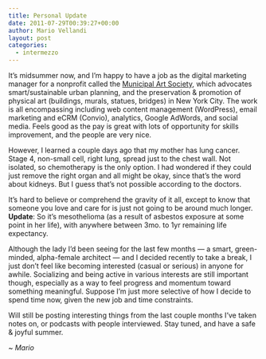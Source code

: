 ```yaml
---
title: Personal Update
date: 2011-07-29T00:39:27+00:00
author: Mario Vellandi
layout: post
categories:
  - intermezzo
---
```

It&#8217;s midsummer now, and I&#8217;m happy to have a job as the digital marketing manager for a nonprofit called the [Municipal Art Society](http://mas.org/), which advocates smart/sustainable urban planning, and the preservation & promotion of physical art (buildings, murals, statues, bridges) in New York City. The work is all encompassing including web content management (WordPress), email marketing and eCRM (Convio), analytics, Google AdWords, and social media. Feels good as the pay is great with lots of opportunity for skills improvement, and the people are very nice.

However, I learned a couple days ago that my mother has lung cancer. Stage 4, non-small cell, right lung, spread just to the chest wall. Not isolated, so chemotherapy is the only option. I had wondered if they could just remove the right organ and all might be okay, since that&#8217;s the word about kidneys. But I guess that&#8217;s not possible according to the doctors.

It&#8217;s hard to believe or comprehend the gravity of it all, except to know that someone you love and care for is just not going to be around much longer. __Update__: So it&#8217;s mesothelioma (as a result of asbestos exposure at some point in her life), with anywhere between 3mo. to 1yr remaining life expectancy.

Although the lady I&#8217;d been seeing for the last few months &#8212; a smart, green-minded, alpha-female architect &#8212; and I decided recently to take a break, I just don&#8217;t feel like becoming interested (casual or serious) in anyone for awhile. Socializing and being active in various interests are still important though, especially as a way to feel progress and momentum toward something meaningful. Suppose I&#8217;m just more selective of how I decide to spend time now, given the new job and time constraints.

Will still be posting interesting things from the last couple months I&#8217;ve taken notes on, or podcasts with people interviewed. Stay tuned, and have a safe & joyful summer.

~ _Mario_
